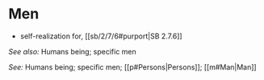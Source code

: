 # Men

* self-realization for, [[sb/2/7/6#purport|SB 2.7.6]]

*See also:* Humans being; specific men

*See:* Humans being; specific men; [[p#Persons|Persons]]; [[m#Man|Man]]
